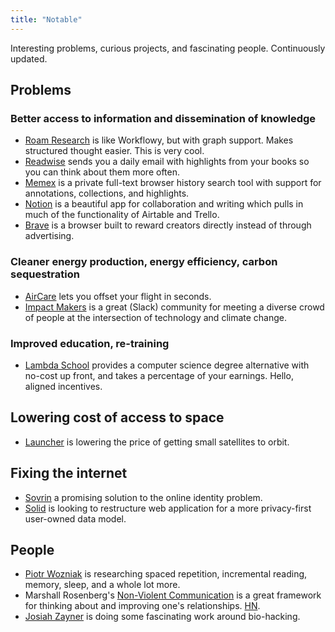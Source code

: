```yaml
---
title: "Notable"
---
```


Interesting problems, curious projects, and fascinating people. Continuously updated.

## Problems
### Better access to information and dissemination of knowledge
- [Roam Research](https://roamresearch.com/) is like Workflowy, but with graph support. Makes structured thought easier. This is very cool.
- [Readwise](https://readwise.io) sends you a daily email with highlights from your books so you can think about them more often.
- [Memex](https://worldbrain.io/) is a private full-text browser history search tool with support for annotations, collections, and highlights.
- [Notion](https://www.notion.so/) is a beautiful app for collaboration and writing which pulls in much of the functionality of Airtable and Trello.
- [Brave](https://brave.com/) is a browser built to reward creators directly instead of through advertising. 

### Cleaner energy production, energy efficiency, carbon sequestration 
- [AirCare](https://get.air.care/) lets you offset your flight in seconds.
- [Impact Makers](https://techimpactmakers.com/) is a great (Slack) community for meeting a diverse crowd of people at the intersection of technology and climate change.

### Improved education, re-training
- [Lambda School](https://lambdaschool.com/) provides a computer science degree alternative with no-cost up front, and takes a percentage of your earnings. Hello, aligned incentives.

## Lowering cost of access to space
- [Launcher](https://launcherspace.com/) is lowering the price of getting small satellites to orbit.

## Fixing the internet
- [Sovrin](https://roamresearch.com/) a promising solution to the online identity problem. 
- [Solid](https://solid.mit.edu/) is looking to restructure web application for a more privacy-first user-owned data model.

## People
- [Piotr Wozniak](https://supermemo.guru/wiki/Piotr_Wozniak) is researching spaced repetition, incremental reading, memory, sleep, and a whole lot more.
- Marshall Rosenberg's [Non-Violent Communication](https://en.wikipedia.org/wiki/Nonviolent_Communication) is a great framework for thinking about and improving one's relationships. [HN](https://news.ycombinator.com/item?id=21263894).
- [Josiah Zayner](http://www.josiahzayner.com/2017/01/genetic-designer-part-i.html) is doing some fascinating work around bio-hacking.